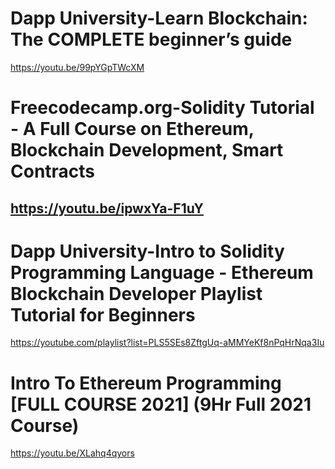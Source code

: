 # Dapp University-Learn Blockchain: The COMPLETE beginner’s guide
https://youtu.be/99pYGpTWcXM

# Freecodecamp.org-Solidity Tutorial - A Full Course on Ethereum, Blockchain Development, Smart Contracts
## https://youtu.be/ipwxYa-F1uY

# Dapp University-Intro to Solidity Programming Language - Ethereum Blockchain Developer Playlist Tutorial for Beginners 
https://youtube.com/playlist?list=PLS5SEs8ZftgUq-aMMYeKf8nPqHrNqa3Iu

# Intro To Ethereum Programming [FULL COURSE 2021] (9Hr Full 2021 Course)
https://youtu.be/XLahq4qyors 

